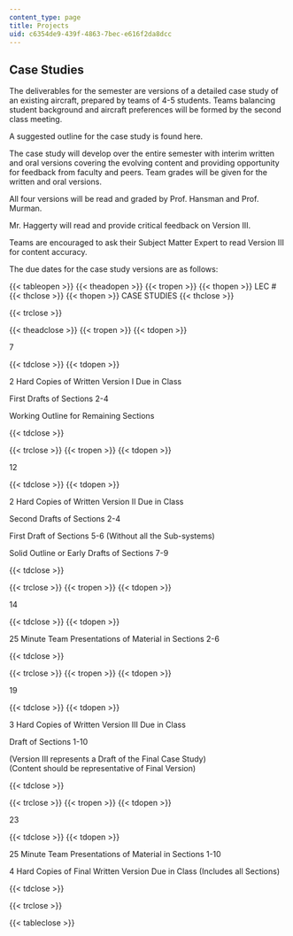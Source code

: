 ```yaml
---
content_type: page
title: Projects
uid: c6354de9-439f-4863-7bec-e616f2da8dcc
---
```


Case Studies
------------

The deliverables for the semester are versions of a detailed case study of an existing aircraft, prepared by teams of 4-5 students. Teams balancing student background and aircraft preferences will be formed by the second class meeting.

A suggested outline for the case study is found here.

The case study will develop over the entire semester with interim written and oral versions covering the evolving content and providing opportunity for feedback from faculty and peers. Team grades will be given for the written and oral versions.

All four versions will be read and graded by Prof. Hansman and Prof. Murman.

Mr. Haggerty will read and provide critical feedback on Version III.

Teams are encouraged to ask their Subject Matter Expert to read Version III for content accuracy.

The due dates for the case study versions are as follows:

{{< tableopen >}}
{{< theadopen >}}
{{< tropen >}}
{{< thopen >}}
LEC #
{{< thclose >}}
{{< thopen >}}
CASE STUDIES
{{< thclose >}}

{{< trclose >}}

{{< theadclose >}}
{{< tropen >}}
{{< tdopen >}}


7


{{< tdclose >}}
{{< tdopen >}}


2 Hard Copies of Written Version I Due in Class

First Drafts of Sections 2-4

Working Outline for Remaining Sections


{{< tdclose >}}

{{< trclose >}}
{{< tropen >}}
{{< tdopen >}}


12


{{< tdclose >}}
{{< tdopen >}}


2 Hard Copies of Written Version II Due in Class

Second Drafts of Sections 2-4

First Draft of Sections 5-6 (Without all the Sub-systems)

Solid Outline or Early Drafts of Sections 7-9


{{< tdclose >}}

{{< trclose >}}
{{< tropen >}}
{{< tdopen >}}


14


{{< tdclose >}}
{{< tdopen >}}


25 Minute Team Presentations of Material in Sections 2-6


{{< tdclose >}}

{{< trclose >}}
{{< tropen >}}
{{< tdopen >}}


19


{{< tdclose >}}
{{< tdopen >}}


3 Hard Copies of Written Version III Due in Class

Draft of Sections 1-10

(Version III represents a Draft of the Final Case Study)  
(Content should be representative of Final Version)


{{< tdclose >}}

{{< trclose >}}
{{< tropen >}}
{{< tdopen >}}


23


{{< tdclose >}}
{{< tdopen >}}


25 Minute Team Presentations of Material in Sections 1-10

4 Hard Copies of Final Written Version Due in Class (Includes all Sections)


{{< tdclose >}}

{{< trclose >}}

{{< tableclose >}}